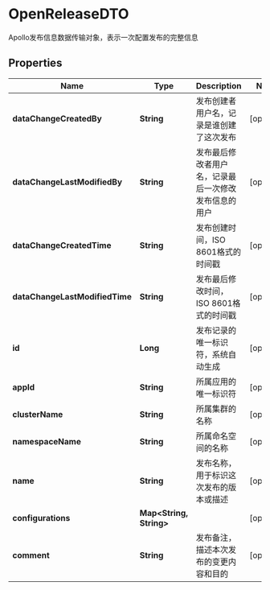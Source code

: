 

# OpenReleaseDTO

Apollo发布信息数据传输对象，表示一次配置发布的完整信息

## Properties

| Name | Type | Description | Notes |
|------------ | ------------- | ------------- | -------------|
|**dataChangeCreatedBy** | **String** | 发布创建者用户名，记录是谁创建了这次发布 |  [optional] |
|**dataChangeLastModifiedBy** | **String** | 发布最后修改者用户名，记录最后一次修改发布信息的用户 |  [optional] |
|**dataChangeCreatedTime** | **String** | 发布创建时间，ISO 8601格式的时间戳 |  [optional] |
|**dataChangeLastModifiedTime** | **String** | 发布最后修改时间，ISO 8601格式的时间戳 |  [optional] |
|**id** | **Long** | 发布记录的唯一标识符，系统自动生成 |  [optional] |
|**appId** | **String** | 所属应用的唯一标识符 |  [optional] |
|**clusterName** | **String** | 所属集群的名称 |  [optional] |
|**namespaceName** | **String** | 所属命名空间的名称 |  [optional] |
|**name** | **String** | 发布名称，用于标识这次发布的版本或描述 |  [optional] |
|**configurations** | **Map&lt;String, String&gt;** |  |  [optional] |
|**comment** | **String** | 发布备注，描述本次发布的变更内容和目的 |  [optional] |

